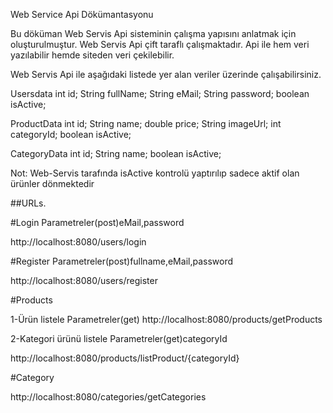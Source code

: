 Web Service Api Dökümantasyonu


Bu döküman Web Servis Api sisteminin çalışma yapısını anlatmak için oluşturulmuştur.
Web Servis Api çift taraflı çalışmaktadır. Api ile hem veri yazılabilir
hemde siteden veri çekilebilir.

Web Servis Api ile aşağıdaki listede yer alan veriler üzerinde çalışabilirsiniz.

Usersdata
    int id;
    String fullName;
    String eMail;
    String password;
    boolean isActive;

ProductData
    int id;
    String name;
    double price;
    String imageUrl;
    int categoryId;
    boolean isActive;

CategoryData
    int id;
    String name;
    boolean isActive;

Not: Web-Servis tarafında isActive kontrolü yaptırılıp sadece aktif olan ürünler 
dönmektedir


##URLs.

#Login
Parametreler(post)eMail,password 

http://localhost:8080/users/login

#Register
Parametreler(post)fullname,eMail,password

http://localhost:8080/users/register

#Products

1-Ürün listele
Parametreler(get)
http://localhost:8080/products/getProducts

2-Kategori ürünü listele
Parametreler(get)categoryId

http://localhost:8080/products/listProduct/{categoryId}

#Category

http://localhost:8080/categories/getCategories








